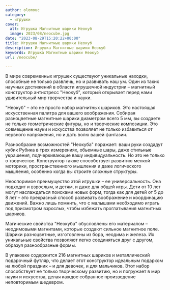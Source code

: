 ```yaml
---
author: olomouc
category:
  - игрушки
cover:
  alt: Игрушка Магнитные шарики Неокуб
  image: 2023/08/neocube.jpg
date: "2023-08-29T15:20:22+00:00"
title: Игрушка Магнитные шарики Неокуб
description: Игрушка Магнитные шарики Неокуб
keywords: Игрушка Магнитные шарики Неокуб
url: /neocube/

---
```

В мире современных игрушек существуют уникальные находки, способные не только развлечь, но и развивать наш ум. Один из таких научных достижений в области игрушечной индустрии – магнитный конструктор антистресс "Неокуб", который открывает перед нами удивительный мир творчества и науки.

"Неокуб" – это не просто набор магнитных шариков. Это настоящая искусственная палитра для вашего воображения. Собирая разноцветные магнитные шарики диаметром всего 5 мм, вы создаете не только геометрические фигуры, но и творческие композиции. Это совмещение науки и искусства позволяет не только избавиться от нервного напряжения, но и дать волю вашей фантазии.

Разнообразие возможностей "Неокуба" поражает: ваши руки создадут кубик Рубика в трех измерениях, обьемные шары, даже стильные украшения, подчеркивающие вашу индивидуальность. Но это не только о творчестве. Конструктор также способствует развитию мелкой моторики, пространственного мышления и даже логического мышления, особенно когда вы строите сложные структуры.

Неоспоримое преимущество этой игрушки – ее универсальность. Она подходит и взрослым, и детям, и даже для общей игры. Дети от 10 лет могут наслаждаться поисками новых форм, тогда как для детей от 5 до 8 лет – это прекрасный способ развивать воображение и координацию движений. Важно лишь помнить, что с малышами необходимо играть под присмотром взрослых, чтобы избежать проглатывания магнитных шариков.

Магические свойства "Неокуба" обусловлены его материалом – неодимовыми магнитами, которые создают сильное магнитное поле. Шарики разноцветные, изготовлены из бора, неодима и железа. Их уникальные свойства позволяют легко соединяться друг с другом, образуя разнообразные формы.

В упаковке содержится 216 магнитных шариков и металлический подарочный футляр, что делает этот конструктор идеальным подарком на любой праздник – и для девочек, и для мальчиков. Этот набор способствует не только творческому развитию, но и погружает в мир науки и искусства, делая каждое собранное произведение неповторимым шедевром.
